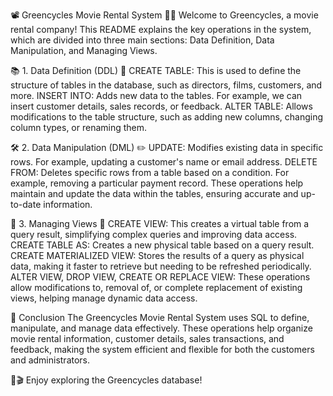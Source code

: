 📽️ Greencycles Movie Rental System 🚴‍♂️
Welcome to Greencycles, a movie rental company! This README explains the key operations in the system, which are divided into three main sections: Data Definition, Data Manipulation, and Managing Views.

📚 1. Data Definition (DDL) 🔧
CREATE TABLE: This is used to define the structure of tables in the database, such as directors, films, customers, and more.
INSERT INTO: Adds new data to the tables. For example, we can insert customer details, sales records, or feedback.
ALTER TABLE: Allows modifications to the table structure, such as adding new columns, changing column types, or renaming them.

🛠️ 2. Data Manipulation (DML) ✏️
UPDATE: Modifies existing data in specific rows. For example, updating a customer's name or email address.
DELETE FROM: Deletes specific rows from a table based on a condition. For example, removing a particular payment record.
These operations help maintain and update the data within the tables, ensuring accurate and up-to-date information.

🔄 3. Managing Views 👀
CREATE VIEW: This creates a virtual table from a query result, simplifying complex queries and improving data access.
CREATE TABLE AS: Creates a new physical table based on a query result.
CREATE MATERIALIZED VIEW: Stores the results of a query as physical data, making it faster to retrieve but needing to be refreshed periodically.
ALTER VIEW, DROP VIEW, CREATE OR REPLACE VIEW: These operations allow modifications to, removal of, or complete replacement of existing views, helping manage dynamic data access.

🏁 Conclusion
The Greencycles Movie Rental System uses SQL to define, manipulate, and manage data effectively. These operations help organize movie rental information, customer details, sales transactions, and feedback, making the system efficient and flexible for both the customers and administrators.

🎥🎬 Enjoy exploring the Greencycles database!
